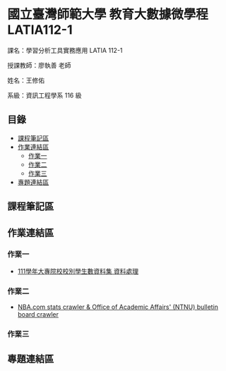 # 國立臺灣師範大學 教育大數據微學程 LATIA112-1
課名：學習分析工具實務應用 LATIA 112-1

授課教師：廖執善 老師

姓名：王修佑

系級：資訊工程學系 116 級
## 目錄
+ [課程筆記區](#課程筆記區)
+ [作業連結區](#作業連結區)
  + [作業一](#作業一)
  + [作業二](#作業二)
  + [作業三](#作業三)
+ [專題連結區](#專題連結區)

## 課程筆記區
## 作業連結區
### 作業一
- [111學年大專院校校別學生數資料集 資料處理](https://github.com/whyhugo/LATIA112-1/blob/main/data_processing/Lab.ipynb)
### 作業二
- [NBA.com stats crawler & Office of Academic Affairs' (NTNU) bulletin board crawler](https://github.com/whyhugo/LATIA112-1/blob/main/web_crawl/HW2_crawler.ipynb)
### 作業三
## 專題連結區
